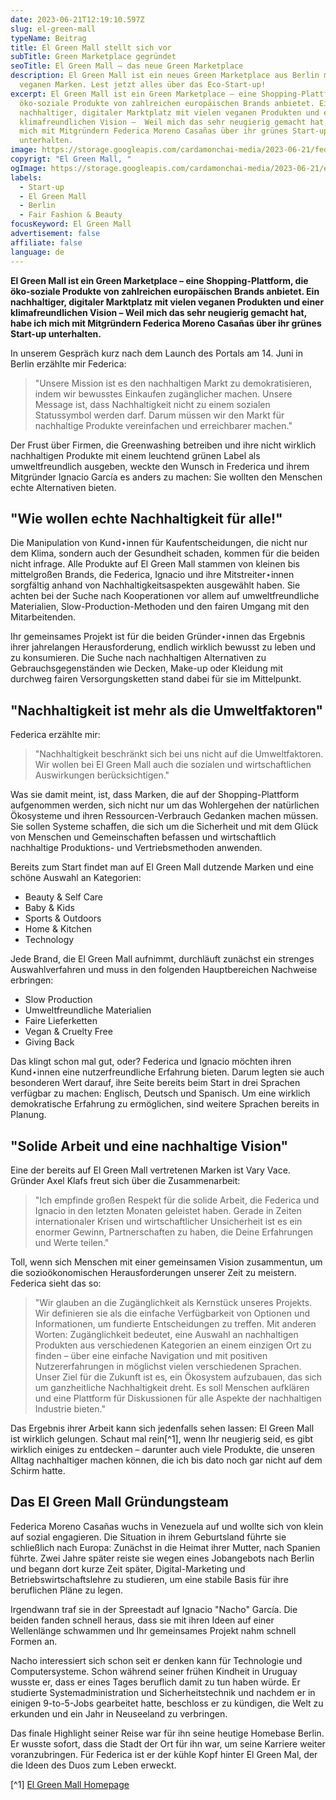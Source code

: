 ```yaml
---
date: 2023-06-21T12:19:10.597Z
slug: el-green-mall
typeName: Beitrag
title: El Green Mall stellt sich vor
subTitle: Green Marketplace gegründet
seoTitle: El Green Mall – das neue Green Marketplace
description: El Green Mall ist ein neues Green Marketplace aus Berlin mit vielen
  veganen Marken. Lest jetzt alles über das Eco-Start-up!
excerpt: El Green Mall ist ein Green Marketplace – eine Shopping-Plattform, die
  öko-soziale Produkte von zahlreichen europäischen Brands anbietet. Ein
  nachhaltiger, digitaler Marktplatz mit vielen veganen Produkten und einer
  klimafreundlichen Vision –  Weil mich das sehr neugierig gemacht hat, habe ich
  mich mit Mitgründern Federica Moreno Casañas über ihr grünes Start-up
  unterhalten.
image: https://storage.googleapis.com/cardamonchai-media/2023-06-21/federica-el-green-mall-jpeg-imagine-d8d8d8_a2a3a1_1024_768/640.webp
copyrigt: "El Green Mall, "
ogImage: https://storage.googleapis.com/cardamonchai-media/2023-06-21/el-green-mall-og-jpeg-imagine-d8d8d8_a6a8a6_1200_630/640.webp
labels:
  - Start-up
  - El Green Mall
  - Berlin
  - Fair Fashion & Beauty
focusKeyword: El Green Mall
advertisement: false
affiliate: false
language: de
---
```

**El Green Mall ist ein Green Marketplace – eine Shopping-Plattform, die öko-soziale Produkte von zahlreichen europäischen Brands anbietet. Ein nachhaltiger, digitaler Marktplatz mit vielen veganen Produkten und einer klimafreundlichen Vision –  Weil mich das sehr neugierig gemacht hat, habe ich mich mit Mitgründern Federica Moreno Casañas über ihr grünes Start-up unterhalten.**

In unserem Gespräch kurz nach dem Launch des Portals am 14. Juni in Berlin erzählte mir Federica:

> "Unsere Mission ist es den nachhaltigen Markt zu demokratisieren, indem wir bewusstes Einkaufen zugänglicher machen. Unsere Message ist, dass Nachhaltigkeit nicht zu einem sozialen Statussymbol werden darf. Darum müssen wir den Markt für nachhaltige Produkte vereinfachen und erreichbarer machen."

Der Frust über Firmen, die Greenwashing betreiben und ihre nicht wirklich nachhaltigen Produkte mit einem leuchtend grünen Label als umweltfreundlich ausgeben, weckte den Wunsch in Frederica und ihrem Mitgründer Ignacio García es anders zu machen: Sie wollten den Menschen echte Alternativen bieten.

## "Wie wollen echte Nachhaltigkeit für alle!"

Die Manipulation von Kund⋆innen für Kaufentscheidungen, die nicht nur dem Klima, sondern auch der Gesundheit schaden, kommen für die beiden nicht infrage. Alle Produkte auf El Green Mall stammen von kleinen bis mittelgroßen Brands, die Federica, Ignacio und ihre Mitstreiter⋆innen sorgfältig anhand von Nachhaltigkeitsaspekten ausgewählt haben. Sie achten bei der Suche nach Kooperationen vor allem auf umweltfreundliche Materialien, Slow-Production-Methoden und den fairen Umgang mit den Mitarbeitenden.

Ihr gemeinsames Projekt ist für die beiden Gründer⋆innen das Ergebnis ihrer jahrelangen Herausforderung, endlich wirklich bewusst zu leben und zu konsumieren. Die Suche nach nachhaltigen Alternativen zu Gebrauchsgegenständen wie Decken, Make-up oder Kleidung mit durchweg fairen Versorgungsketten stand dabei für sie im Mittelpunkt.

## "Nachhaltigkeit ist mehr als die Umweltfaktoren"

Federica erzählte mir:

> "Nachhaltigkeit beschränkt sich bei uns nicht auf die Umweltfaktoren. Wir wollen bei El Green Mall auch die sozialen und wirtschaftlichen Auswirkungen berücksichtigen."

Was sie damit meint, ist, dass Marken, die auf der Shopping-Plattform aufgenommen werden, sich nicht nur um das Wohlergehen der natürlichen Ökosysteme und ihren Ressourcen-Verbrauch Gedanken machen müssen. Sie sollen Systeme schaffen, die sich um die Sicherheit und mit dem Glück von Menschen und Gemeinschaften befassen und wirtschaftlich nachhaltige Produktions- und Vertriebsmethoden anwenden.

Bereits zum Start findet man auf El Green Mall dutzende Marken und eine schöne Auswahl an Kategorien:

- Beauty & Self Care
- Baby & Kids
- Sports & Outdoors
- Home & Kitchen
- Technology

Jede Brand, die El Green Mall aufnimmt, durchläuft zunächst ein strenges Auswahlverfahren und muss in den folgenden Hauptbereichen Nachweise erbringen:

- Slow Production
- Umweltfreundliche Materialien
- Faire Lieferketten
- Vegan & Cruelty Free
- Giving Back

Das klingt schon mal gut, oder? Federica und Ignacio möchten ihren Kund⋆innen eine nutzerfreundliche Erfahrung bieten. Darum legten sie auch besonderen Wert darauf, ihre Seite bereits beim Start in drei Sprachen verfügbar zu machen: Englisch, Deutsch und Spanisch. Um eine wirklich demokratische Erfahrung zu ermöglichen, sind weitere Sprachen bereits in Planung.

## "Solide Arbeit und eine nachhaltige Vision"

Eine der bereits auf El Green Mall vertretenen Marken ist Vary Vace. Gründer Axel Klafs freut sich über die Zusammenarbeit:

> "Ich empfinde großen Respekt für die solide Arbeit, die Federica und Ignacio in den letzten Monaten geleistet haben. Gerade in Zeiten internationaler Krisen und wirtschaftlicher Unsicherheit ist es ein enormer Gewinn, Partnerschaften zu haben, die Deine Erfahrungen und Werte teilen."

Toll, wenn sich Menschen mit einer gemeinsamen Vision zusammentun, um die sozioökonomischen Herausforderungen unserer Zeit zu meistern. Federica sieht das so:

> "Wir glauben an die Zugänglichkeit als Kernstück unseres Projekts. Wir definieren sie als die einfache Verfügbarkeit von Optionen und Informationen, um fundierte Entscheidungen zu treffen. Mit anderen Worten: Zugänglichkeit bedeutet, eine Auswahl an nachhaltigen Produkten aus verschiedenen Kategorien an einem einzigen Ort zu finden – über eine einfache Navigation und mit positiven Nutzererfahrungen in möglichst vielen verschiedenen Sprachen. Unser Ziel für die Zukunft ist es, ein Ökosystem aufzubauen, das sich um ganzheitliche Nachhaltigkeit dreht. Es soll Menschen aufklären und eine Plattform für Diskussionen für alle Aspekte der nachhaltigen Industrie bieten."

Das Ergebnis ihrer Arbeit kann sich jedenfalls sehen lassen: El Green Mall ist wirklich gelungen. Schaut mal rein[^1], wenn Ihr neugierig seid, es gibt wirklich einiges zu entdecken – darunter auch viele Produkte, die unseren Alltag nachhaltiger machen können, die ich bis dato noch gar nicht auf dem Schirm hatte.

## Das El Green Mall Gründungsteam

Federica Moreno Casañas wuchs in Venezuela auf und wollte sich von klein auf sozial engagieren. Die Situation in ihrem Geburtsland führte sie schließlich nach Europa: Zunächst in die Heimat ihrer Mutter, nach Spanien führte. Zwei Jahre später reiste sie wegen eines Jobangebots nach Berlin und begann dort kurze Zeit später, Digital-Marketing und Betriebswirtschaftslehre zu studieren, um eine stabile Basis für ihre beruflichen Pläne zu legen.

Irgendwann traf sie in der Spreestadt auf Ignacio "Nacho" García. Die beiden fanden schnell heraus, dass sie mit ihren Ideen auf einer Wellenlänge schwammen und Ihr gemeinsames Projekt nahm schnell Formen an.

Nacho interessiert sich schon seit er denken kann für Technologie und Computersysteme. Schon während seiner frühen Kindheit in Uruguay wusste er, dass er eines Tages beruflich damit zu tun haben würde. Er studierte Systemadministration
und Sicherheitstechnik und nachdem er in einigen 9-to-5-Jobs gearbeitet hatte, beschloss er zu kündigen, die Welt zu erkunden  und ein Jahr in Neuseeland zu verbringen.

Das finale Highlight seiner Reise war für ihn seine heutige Homebase Berlin. Er wusste sofort, dass die Stadt der Ort für ihn war, um seine Karriere weiter voranzubringen. Für Federica ist er der kühle Kopf hinter El Green Mal, der die Ideen des Duos zum Leben erweckt. 

<YouTube id="vtcupi2wV94" />

[^1] [El Green Mall Homepage](https://elgreenmall.com/)